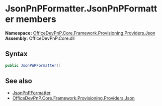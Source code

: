 # JsonPnPFormatter.JsonPnPFormatter members 
  

**Namespace:** [OfficeDevPnP.Core.Framework.Provisioning.Providers.Json](OfficeDevPnP.Core.Framework.Provisioning.Providers.Json.md)  
**Assembly:** OfficeDevPnP.Core.dll  
## Syntax
```C#
public JsonPnPFormatter()
```
## See also
- [JsonPnPFormatter](OfficeDevPnP.Core.Framework.Provisioning.Providers.Json.JsonPnPFormatter.md)
- [OfficeDevPnP.Core.Framework.Provisioning.Providers.Json](OfficeDevPnP.Core.Framework.Provisioning.Providers.Json.md)
